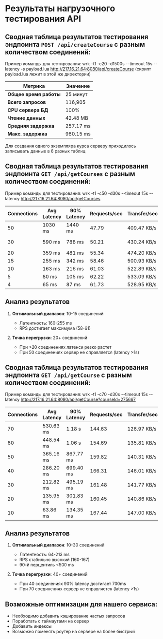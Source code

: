 # Результаты нагрузочного тестирования API

## Сводная таблица результатов тестирования эндпоинта `POST /api/createCourse` с разным количеством соединений:

Пример команды для тестирования: wrk -t1 -c20 -d1500s --timeout 15s --latency -s payload.lua http://217.16.21.64:8080/api/createCourse
(скрипт payload.lua лежит в этой же директории)

| Метрика               | Значение       |
|-----------------------|----------------|
| **Общее время работы** | 25 минут      |
| **Всего запросов**    | 116,905        |
| **CPU сервера БД**    | 100%           |
| **Чтение данных**     | 42.48 MB       |
| **Средняя задержка**  | 257.17 ms      |
| **Макс. задержка**    | 980.15 ms      |

Для создания одного экземпляра курса серверу приходилось записывать данные в 6 разных таблиц

## Сводная таблица результатов тестирования эндпоинта `GET /api/getCourses` с разным количеством соединений:

Пример команды для тестирования: wrk -t1 -c50 -d30s --timeout 15s --latency http://217.16.21.64:8080/api/getCourses

| Connections | Avg Latency | 90% Latency | Requests/sec | Transfer/sec | Эффективность       |
|-------------|-------------|-------------|--------------|--------------|---------------------|
| 50          | 1030 ms     | 1440 ms     | 47.79        | 409.47 KB/s  | ❌ Перегрузка       |
| 30          | 590 ms      | 788 ms      | 50.21        | 430.24 KB/s  | ⚠️ Высокая нагрузка  |
| 20          | 359 ms      | 481 ms      | 55.34        | 474.20 KB/s  | ⚠️ На пределе        |
| 15          | 255 ms      | 342 ms      | 58.46        | 500.93 KB/s  | ✅ Оптимально       |
| 10          | 163 ms      | 216 ms      | 61.03        | 522.89 KB/s  | ✅ Хорошо           |
| 5           | 80 ms       | 105 ms      | 62.22        | 533.09 KB/s  | ✅ Хорошо           |
| 4           | 65 ms       | 87 ms       | 61.73        | 528.95 KB/s  | ✅ Хорошо           |

## Анализ результатов

1. **Оптимальный диапазон**: 10-15 соединений
   - Латентность: 160-255 ms
   - RPS достигает максимума (58-61)

2. **Точка перегрузки**: 20+ соединений
   - При >20 соединениях латенси резко растет
   - При 50 соединениях сервер не справляется (latency >1s)

## Сводная таблица результатов тестирования эндпоинта `GET /api/getCourse` с разным количеством соединений:

Пример команды для тестирования: wrk -t1 -c70 -d30s --timeout 15s --latency http://217.16.21.64:8080/api/getCourse?courseId=275667

| Connections | Avg Latency | 90% Latency | Requests/sec | Transfer/sec | Эффективность       |
|-------------|-------------|-------------|--------------|--------------|---------------------|
| 70          | 530.63 ms   | 1.18 s      | 144.63       | 126.97 KB/s  | ❌ Перегрузка       |
| 60          | 448.54 ms   | 1.06 s      | 154.69       | 135.81 KB/s  | ❌ Перегрузка       |
| 50          | 365.16 ms   | 867.77 ms   | 159.82       | 140.31 KB/s  | ⚠️ Высокая нагрузка  |
| 40          | 286.20 ms   | 699.40 ms   | 166.31       | 146.01 KB/s  | ⚠️ На пределе        |
| 30          | 212.82 ms   | 495.19 ms   | 161.48       | 141.77 KB/s  | ✅ Хорошо           |
| 20          | 135.95 ms   | 301.83 ms   | 160.45       | 140.86 KB/s  | ✅ Хорошо           |
| 10          | 63.86 ms    | 134.35 ms   | 167.44       | 147.00 KB/s  | ✅ Хорошо           |

## Анализ результатов

1. **Оптимальный диапазон**: 10-30 соединений
   - Латентность: 64-213 ms
   - RPS стабильно высокий (160-167)
   - 90-й перцентиль <500 ms

2. **Точка перегрузки**: 40+ соединений
   - При 40 соединениях 90% latency достигает 700ms
   - При 70 соединениях сервер не справляется (latency >1s)


## Возможные оптимизации для нашего сервиса:
   - Необходимо добавить кэширование частых запросов
   - Поработать с таймаутами на сервер
   - Добавить индексы
   - Возможно поменять роутер на сервере на более быстрый